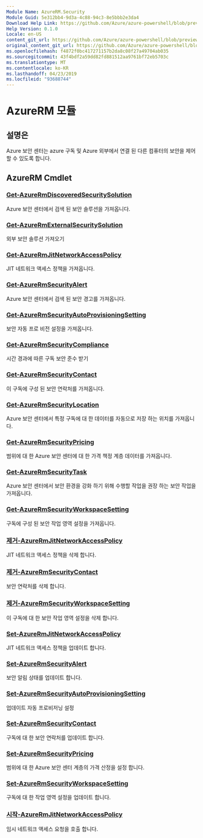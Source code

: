 ```yaml
---
Module Name: AzureRM.Security
Module Guid: 5e312bb4-9d3a-4c88-94c3-8e5bbb2e3da4
Download Help Link: https://github.com/Azure/azure-powershell/blob/preview/src/ResourceManager/Security/Commands.Security/help/AzureRM.Security.md
Help Version: 0.1.0
Locale: en-US
content_git_url: https://github.com/Azure/azure-powershell/blob/preview/src/ResourceManager/Security/Commands.Security/help/AzureRM.Security.md
original_content_git_url: https://github.com/Azure/azure-powershell/blob/preview/src/ResourceManager/Security/Commands.Security/help/AzureRM.Security.md
ms.openlocfilehash: f4872f0bc417271157b2da8c08f27a49704ab035
ms.sourcegitcommit: 43f4bdf2a59dd82fd881512aa9761bf72eb5703c
ms.translationtype: MT
ms.contentlocale: ko-KR
ms.lasthandoff: 04/23/2019
ms.locfileid: "93688744"
---
```

# AzureRM 모듈
## 설명은
Azure 보안 센터는 azure 구독 및 Azure 외부에서 연결 된 다른 컴퓨터의 보안을 제어할 수 있도록 합니다.

## AzureRM Cmdlet
### [Get-AzureRmDiscoveredSecuritySolution](Get-AzureRmDiscoveredSecuritySolution.md)
Azure 보안 센터에서 검색 된 보안 솔루션을 가져옵니다.

### [Get-AzureRmExternalSecuritySolution](Get-AzureRmExternalSecuritySolution.md)
외부 보안 솔루션 가져오기 

### [Get-AzureRmJitNetworkAccessPolicy](Get-AzureRmJitNetworkAccessPolicy.md)
JIT 네트워크 액세스 정책을 가져옵니다.

### [Get-AzureRmSecurityAlert](Get-AzureRmSecurityAlert.md)
Azure 보안 센터에서 검색 된 보안 경고를 가져옵니다.

### [Get-AzureRmSecurityAutoProvisioningSetting](Get-AzureRmSecurityAutoProvisioningSetting.md)
보안 자동 프로 비전 설정을 가져옵니다.

### [Get-AzureRmSecurityCompliance](Get-AzureRmSecurityCompliance.md)
시간 경과에 따른 구독 보안 준수 받기

### [Get-AzureRmSecurityContact](Get-AzureRmSecurityContact.md)
이 구독에 구성 된 보안 연락처를 가져옵니다.

### [Get-AzureRmSecurityLocation](Get-AzureRmSecurityLocation.md)
Azure 보안 센터에서 특정 구독에 대 한 데이터를 자동으로 저장 하는 위치를 가져옵니다.

### [Get-AzureRmSecurityPricing](Get-AzureRmSecurityPricing.md)
범위에 대 한 Azure 보안 센터에 대 한 가격 책정 계층 데이터를 가져옵니다.

### [Get-AzureRmSecurityTask](Get-AzureRmSecurityTask.md)
Azure 보안 센터에서 보안 환경을 강화 하기 위해 수행할 작업을 권장 하는 보안 작업을 가져옵니다.

### [Get-AzureRmSecurityWorkspaceSetting](Get-AzureRmSecurityWorkspaceSetting.md)
구독에 구성 된 보안 작업 영역 설정을 가져옵니다.

### [제거-AzureRmJitNetworkAccessPolicy](Remove-AzureRmJitNetworkAccessPolicy.md)
JIT 네트워크 액세스 정책을 삭제 합니다.

### [제거-AzureRmSecurityContact](Remove-AzureRmSecurityContact.md)
보안 연락처를 삭제 합니다.

### [제거-AzureRmSecurityWorkspaceSetting](Remove-AzureRmSecurityWorkspaceSetting.md)
이 구독에 대 한 보안 작업 영역 설정을 삭제 합니다.

### [Set-AzureRmJitNetworkAccessPolicy](Set-AzureRmJitNetworkAccessPolicy.md)
JIT 네트워크 액세스 정책을 업데이트 합니다.

### [Set-AzureRmSecurityAlert](Set-AzureRmSecurityAlert.md)
보안 알림 상태를 업데이트 합니다.

### [Set-AzureRmSecurityAutoProvisioningSetting](Set-AzureRmSecurityAutoProvisioningSetting.md)
업데이트 자동 프로비저닝 설정

### [Set-AzureRmSecurityContact](Set-AzureRmSecurityContact.md)
구독에 대 한 보안 연락처를 업데이트 합니다.

### [Set-AzureRmSecurityPricing](Set-AzureRmSecurityPricing.md)
범위에 대 한 Azure 보안 센터 계층의 가격 산정을 설정 합니다.

### [Set-AzureRmSecurityWorkspaceSetting](Set-AzureRmSecurityWorkspaceSetting.md)
구독에 대 한 작업 영역 설정을 업데이트 합니다.

### [시작-AzureRmJitNetworkAccessPolicy](Start-AzureRmJitNetworkAccessPolicy.md)
임시 네트워크 액세스 요청을 호출 합니다.

